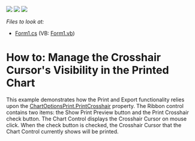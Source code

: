 <!-- default badges list -->
![](https://img.shields.io/endpoint?url=https://codecentral.devexpress.com/api/v1/VersionRange/160201219/18.1.1%2B)
[![](https://img.shields.io/badge/Open_in_DevExpress_Support_Center-FF7200?style=flat-square&logo=DevExpress&logoColor=white)](https://supportcenter.devexpress.com/ticket/details/T830490)
[![](https://img.shields.io/badge/📖_How_to_use_DevExpress_Examples-e9f6fc?style=flat-square)](https://docs.devexpress.com/GeneralInformation/403183)
<!-- default badges end -->
_Files to look at:_
* [Form1.cs](CS/PrintCrosshairSample/Form1.cs) (VB: [Form1.vb](VB/PrintCrosshairSample/Form1.vb))

# How to: Manage the Crosshair Cursor's Visibility in the Printed Chart

This example demonstrates how the Print and Export functionality relies upon the [ChartOptionsPrint.PrintCrosshair](https://docs.devexpress.com/CoreLibraries/DevExpress.XtraCharts.Printing.ChartOptionsPrint.PrintCrosshair) property.
The Ribbon control contains two items: the Show Print Preview button and the Print Crosshair check button.
The Chart Control displays the Crosshair Cursor on mouse click.
When the check button is checked, the Crosshair Cursor that the Chart Control currently shows will be printed.
